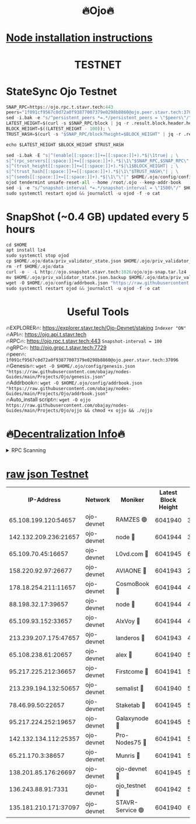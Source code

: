 <h1 align="center"> 🔥Ojo🔥</h1>

[Node installation instructions](https://github.com/obajay/nodes-Guides/tree/main/Projects/Ojo)
=

<h1 align="center"> TESTNET</h1>

# StateSync Ojo Testnet
```python
SNAP_RPC=https://ojo.rpc.t.stavr.tech:443
peers="1f091cf9567c0d72a0f93877007379e0298b8860@ojo.peer.stavr.tech:37096"
sed -i.bak -e "s/^persistent_peers *=.*/persistent_peers = \"$peers\"/" $HOME/.ojo/config/config.toml
LATEST_HEIGHT=$(curl -s $SNAP_RPC/block | jq -r .result.block.header.height); \
BLOCK_HEIGHT=$((LATEST_HEIGHT - 100)); \
TRUST_HASH=$(curl -s "$SNAP_RPC/block?height=$BLOCK_HEIGHT" | jq -r .result.block_id.hash)

echo $LATEST_HEIGHT $BLOCK_HEIGHT $TRUST_HASH

sed -i.bak -E "s|^(enable[[:space:]]+=[[:space:]]+).*$|\1true| ; \
s|^(rpc_servers[[:space:]]+=[[:space:]]+).*$|\1\"$SNAP_RPC,$SNAP_RPC\"| ; \
s|^(trust_height[[:space:]]+=[[:space:]]+).*$|\1$BLOCK_HEIGHT| ; \
s|^(trust_hash[[:space:]]+=[[:space:]]+).*$|\1\"$TRUST_HASH\"| ; \
s|^(seeds[[:space:]]+=[[:space:]]+).*$|\1\"\"|" $HOME/.ojo/config/config.toml
ojod tendermint unsafe-reset-all --home /root/.ojo --keep-addr-book
sed -i -e "s/^snapshot-interval *=.*/snapshot-interval = \"1500\"/" $HOME/.ojo/config/app.toml
sudo systemctl restart ojod && journalctl -u ojod -f -o cat
```
# SnapShot (~0.4 GB) updated every 5 hours
```python
cd $HOME
apt install lz4
sudo systemctl stop ojod
cp $HOME/.ojo/data/priv_validator_state.json $HOME/.ojo/priv_validator_state.json.backup
rm -rf $HOME/.ojo/data
curl -o - -L http://ojo.snapshot.stavr.tech:1026/ojo/ojo-snap.tar.lz4 | lz4 -c -d - | tar -x -C $HOME/.ojo --strip-components 2
mv $HOME/.ojo/priv_validator_state.json.backup $HOME/.ojo/data/priv_validator_state.json
wget -O $HOME/.ojo/config/addrbook.json "https://raw.githubusercontent.com/obajay/nodes-Guides/main/Projects/Ojo/addrbook.json"
sudo systemctl restart ojod && journalctl -u ojod -f -o cat
```
 <h1 align="center"> Useful Tools</h1>

🔥EXPLORER🔥:        https://explorer.stavr.tech/Ojo-Devnet/staking        `Indexer "ON"` \
🔥API🔥:                     https://ojo.api.t.stavr.tech \
🔥RPC🔥:                    https://ojo.rpc.t.stavr.tech:443              `Snapshot-interval = 100` \
🔥gRPC🔥:                  http://ojo.grpc.t.stavr.tech:7729 \
🔥peer🔥:                   `1f091cf9567c0d72a0f93877007379e0298b8860@ojo.peer.stavr.tech:37096` \
🔥Genesis🔥:    ```wget -O $HOME/.ojo/config/genesis.json "https://raw.githubusercontent.com/obajay/nodes-Guides/main/Projects/Ojo/genesis.json"``` \
🔥Addrbook🔥:    ```wget -O $HOME/.ojo/config/addrbook.json "https://raw.githubusercontent.com/obajay/nodes-Guides/main/Projects/Ojo/addrbook.json"``` \
🔥Auto_install script🔥: ```wget -O ojjo https://raw.githubusercontent.com/obajay/nodes-Guides/main/Projects/Ojo/ojjo && chmod +x ojjo && ./ojjo```

🔥[Decentralization Info](https://github.com/obajay/StateSync-snapshots/tree/main/Projects/Ojo/Decentralization)🔥
=


<details>
<summary>RPC Scanning</summary>

<h2 align="center"> We scan nodes in real time every 4 hours. And we provide the final result of RPC endpoints.
We cannot influence the operation of these nodes in any way. </h2>


```python
If Voting Power is higher than 0 --> then the Node is a validator of the network and may be subject to attack and be a potential threat to the chain.
```
```python
We marked such validators with a red symbol
```

</details>

[raw json Testnet](https://rpc-check.ojot.stavr.tech/ojot/rpc-ojot-result.json)
=


<table><tr><th>IP-Address</th><th>Network</th><th>Moniker</th><th>Latest Block Height</th><th>Earliest Block Height</th><th>Catching Up</th><th>Tx Index</th><th>Voting Power</th><th>Scan Time</th></tr><tr><td>65.108.199.120:54657</td><td>ojo-devnet</td><td>RAMZES 🟢</td><td>6041940</td><td>306156</td><td>False</td><td>on</td><td>0</td><td>2024-03-25T05:47:20.924370549UTC</td></tr><tr><td>142.132.209.236:21657</td><td>ojo-devnet</td><td>node 🔴</td><td>6041944</td><td>350001</td><td>False</td><td>on</td><td>1999</td><td>2024-03-25T05:47:39.988759512UTC</td></tr><tr><td>65.109.70.45:16657</td><td>ojo-devnet</td><td>L0vd.com 🔴</td><td>6041945</td><td>695918</td><td>False</td><td>off</td><td>998</td><td>2024-03-25T05:47:45.436215966UTC</td></tr><tr><td>158.220.92.97:26677</td><td>ojo-devnet</td><td>AVIAONE 🔴</td><td>6041943</td><td>2754001</td><td>False</td><td>on</td><td>19926</td><td>2024-03-25T05:47:37.218084121UTC</td></tr><tr><td>178.18.254.211:11657</td><td>ojo-devnet</td><td>CosmoBook 🔴</td><td>6041944</td><td>4392001</td><td>False</td><td>off</td><td>1047</td><td>2024-03-25T05:47:40.261089305UTC</td></tr><tr><td>88.198.32.17:39657</td><td>ojo-devnet</td><td>node 🔴</td><td>6041944</td><td>4710001</td><td>False</td><td>on</td><td>111086</td><td>2024-03-25T05:47:42.523721869UTC</td></tr><tr><td>65.109.93.152:33657</td><td>ojo-devnet</td><td>AlxVoy 🔴</td><td>6041944</td><td>4943001</td><td>False</td><td>on</td><td>6350855</td><td>2024-03-25T05:47:39.772639227UTC</td></tr><tr><td>213.239.207.175:47657</td><td>ojo-devnet</td><td>landeros 🔴</td><td>6041943</td><td>4967924</td><td>False</td><td>off</td><td>11083</td><td>2024-03-25T05:47:37.433509196UTC</td></tr><tr><td>65.108.238.61:20657</td><td>ojo-devnet</td><td>alex 🔴</td><td>6041940</td><td>5131001</td><td>False</td><td>on</td><td>11359</td><td>2024-03-25T05:47:20.636054509UTC</td></tr><tr><td>95.217.225.212:36657</td><td>ojo-devnet</td><td>Firstcome 🔴</td><td>6041941</td><td>5251946</td><td>False</td><td>on</td><td>13566</td><td>2024-03-25T05:47:26.397637108UTC</td></tr><tr><td>213.239.194.132:50657</td><td>ojo-devnet</td><td>semalist 🔴</td><td>6041940</td><td>5540522</td><td>False</td><td>on</td><td>27337</td><td>2024-03-25T05:47:21.130841855UTC</td></tr><tr><td>78.46.99.50:22657</td><td>ojo-devnet</td><td>Staketab 🔴</td><td>6041945</td><td>5668501</td><td>False</td><td>on</td><td>1276</td><td>2024-03-25T05:47:45.643462203UTC</td></tr><tr><td>95.217.224.252:19657</td><td>ojo-devnet</td><td>Galaxynode 🔴</td><td>6041945</td><td>5844001</td><td>False</td><td>on</td><td>11888</td><td>2024-03-25T05:47:44.858100688UTC</td></tr><tr><td>142.132.134.112:25357</td><td>ojo-devnet</td><td>Pro-Nodes75 🔴</td><td>6041941</td><td>5941941</td><td>False</td><td>on</td><td>24651</td><td>2024-03-25T05:47:23.703899430UTC</td></tr><tr><td>65.21.170.3:38657</td><td>ojo-devnet</td><td>Munris 🔴</td><td>6041941</td><td>5941941</td><td>False</td><td>off</td><td>20123</td><td>2024-03-25T05:47:26.087548539UTC</td></tr><tr><td>138.201.85.176:26697</td><td>ojo-devnet</td><td>ojo-devnet 🔴</td><td>6041945</td><td>5941945</td><td>False</td><td>on</td><td>1000024000</td><td>2024-03-25T05:47:45.098982485UTC</td></tr><tr><td>136.243.88.91:7331</td><td>ojo-devnet</td><td>ojo_testnet 🔴</td><td>6041942</td><td>5982345</td><td>False</td><td>off</td><td>1000</td><td>2024-03-25T05:47:28.672509290UTC</td></tr><tr><td>135.181.210.171:37097</td><td>ojo-devnet</td><td>STAVR-Service 🟢</td><td>6041940</td><td>6038001</td><td>False</td><td>on</td><td>0</td><td>2024-03-25T05:47:21.460292912UTC</td></tr></table>
